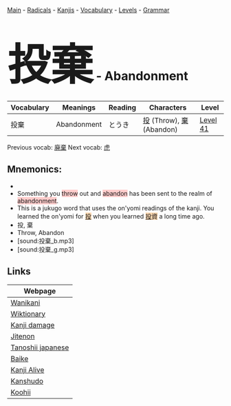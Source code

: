<style> bigfont {font-size: 100px}</style>
[Main](../README.md) -
[Radicals](../radicals.md) -
[Kanjis](../kanjis.md) -
[Vocabulary](../vocabulary.md) -
[Levels](../levels.md) -
[Grammar](../grammar.md)
# <bigfont> 投棄</bigfont> - Abandonment 

| Vocabulary | Meanings | Reading | Characters | Level |
| --- | --- | --- | --- | --- |
| 投棄 | Abandonment | とうき |  [投](../kanjis/投.md) (Throw), [棄](../kanjis/棄.md) (Abandon) | [Level 41](../levels/wk_level41.md) |

Previous vocab: [廃棄](廃棄.md) Next vocab: [虎](虎.md) 

## Mnemonics:

* 
* Something you <span style="background-color:#ffcccb"> throw</span> out and <span style="background-color:#ffcccb"> abandon</span> has been sent to the realm of <span style="background-color:#ffcccb"> abandonment</span>.
* This is a jukugo word that uses the on'yomi readings of the kanji. You learned the on'yomi for <span style="background-color:#fed8b1"> [投](https://jisho.org/search/投)</span> when you learned <span style="background-color:#fed8b1"> [投](https://jisho.org/search/投)資</span> a long time ago.
* 投, 棄
* Throw, Abandon
* [sound:投棄_b.mp3]
* [sound:投棄_g.mp3]


## Links 

| Webpage |
| --- |
| [Wanikani          ](https://www.wanikani.com/kanji/投棄) |
| [Wiktionary        ](https://en.wiktionary.org/wiki/投棄) |
| [Kanji damage      ](http://www.kanjidamage.com/kanji/search?utf8=✓&q=投棄) |
| [Jitenon           ](https://jitenon.com/kanji/投棄) |
| [Tanoshii japanese ](https://www.tanoshiijapanese.com/dictionary/kanji.cfm?k=投棄) |
| [Baike             ](https://baike.baidu.com/item/投棄) |
| [Kanji Alive       ](https://app.kanjialive.com/投棄) |
| [Kanshudo          ](https://www.kanshudo.com/searchmn?q=投棄) |
| [Koohii            ](https://kanji.koohii.com/study/kanji/投棄) |
